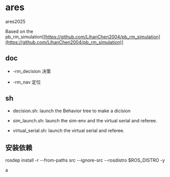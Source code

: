 # ares

ares2025

Based on the pb_rm_simulation[[https://github.com/LihanChen2004/pb_rm_simulation](https://github.com/LihanChen2004/pb_rm_simulation)]

## doc

- -rm_decision   决策

- -rm_nav        定位

## sh

- decision.sh: launch the Behavior tree to make a dicision

- sim_launch.sh: launch the sim-env and the virtual serial and referee.

- virtual_serial.sh: launch the virtual serial and referee.


## 安装依赖

rosdep install -r --from-paths src --ignore-src --rosdistro $ROS_DISTRO -y

a
